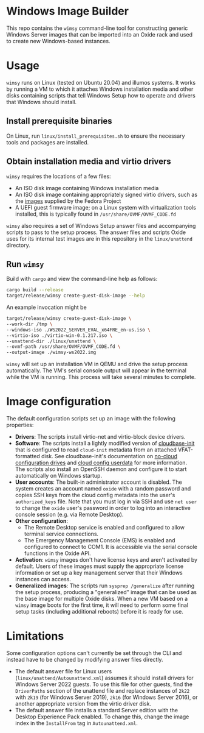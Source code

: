 # Windows Image Builder

This repo contains the `wimsy` command-line tool for constructing generic
Windows Server images that can be imported into an Oxide rack and used to
create new Windows-based instances.

# Usage

`wimsy` runs on Linux (tested on Ubuntu 20.04) and illumos systems. It works by
running a VM to which it attaches Windows installation media and other disks
containing scripts that tell Windows Setup how to operate and drivers that
Windows should install.

## Install prerequisite binaries

On Linux, run `linux/install_prerequisites.sh` to ensure the necessary tools and
packages are installed.

## Obtain installation media and virtio drivers

`wimsy` requires the locations of a few files:

- An ISO disk image containing Windows installation media
- An ISO disk image containing appropriately signed virtio drivers, such as the
  [images](https://github.com/virtio-win/virtio-win-pkg-scripts/blob/master/README.md)
  supplied by the Fedora Project
- A UEFI guest firmware image; on a Linux system with virtualization tools
  installed, this is typically found in `/usr/share/OVMF/OVMF_CODE.fd`

`wimsy` also requires a set of Windows Setup answer files and accompanying
scripts to pass to the setup process. The answer files and scripts Oxide uses
for its internal test images are in this repository in the `linux/unattend`
directory.

## Run `wimsy`

Build with `cargo` and view the command-line help as follows:

```bash
cargo build --release
target/release/wimsy create-guest-disk-image --help
```

An example invocation might be

```bash
target/release/wimsy create-guest-disk-image \
--work-dir /tmp \
--windows-iso ./WS2022_SERVER_EVAL_x64FRE_en-us.iso \
--virtio-iso ./virtio-win-0.1.217.iso \
--unattend-dir ./linux/unattend \
--ovmf-path /usr/share/OVMF/OVMF_CODE.fd \
--output-image ./wimsy-ws2022.img
```

`wimsy` will set up an installation VM in QEMU and drive the setup process
automatically. The VM's serial console output will appear in the terminal while
the VM is running. This process will take several minutes to complete.

# Image configuration

The default configuration scripts set up an image with the following properties:

- **Drivers**: The scripts install virtio-net and virtio-block device drivers.
- **Software**: The scripts install a lightly modified version of
  [cloudbase-init](https://cloudbase-init.readthedocs.io/en/latest/) that is
  configured to read `cloud-init` metadata from an attached VFAT-formatted disk.
  See cloudbase-init's documentation on [no-cloud configuration
  drives](https://cloudbase-init.readthedocs.io/en/latest/services.html#nocloud-configuration-drive)
  and [cloud config
  userdata](https://cloudbase-init.readthedocs.io/en/latest/userdata.html#cloud-config)
  for more information. The scripts also install an OpenSSH daemon and configure
  it to start automatically on Windows startup.
- **User accounts**: The built-in administrator account is disabled. The system
  creates an account named `oxide` with a random password and copies SSH keys
  from the cloud config metadata into the user's `authorized_keys` file. Note
  that you must log in via SSH and use `net user` to change the `oxide` user's
  password in order to log into an interactive console session (e.g. via Remote
  Desktop).
- **Other configuration**: 
  - The Remote Desktop service is enabled and configured to allow terminal
    service connections.
  - The Emergency Management Console (EMS) is enabled and configured to connect
    to COM1. It is accessible via the serial console functions in the Oxide API.
- **Activation**: `wimsy` images don't have license keys and aren't activated by
  default. Users of these images must supply the appropriate license information
  or set up a key management server that their Windows instances can access.
- **Generalized images**: The scripts run `sysprep /generalize` after running
  the setup process, producing a "generalized" image that can be used as the
  base image for multiple Oxide disks. When a new VM based on a `wimsy` image
  boots for the first time, it will need to perform some final setup tasks
  (including additional reboots) before it is ready for use.

# Limitations

Some configuration options can't currently be set through the CLI and instead
have to be changed by modifying answer files directly.

- The default answer file for Linux users (`linux/unattend/Autounattend.xml`)
  assumes it should install drivers for Windows Server 2022 guests. To use this
  file for other guests, find the `DriverPaths` section of the unattend file and
  replace instances of `2k22` with `2k19` (for Windows Server 2019), `2k16` (for
  Windows Server 2016), or another appropriate version from the virtio driver
  disk.
- The default answer file installs a standard Server edition with the Desktop
  Experience Pack enabled. To change this, change the image index in the
  `InstallFrom` tag in `Autounattend.xml`.
